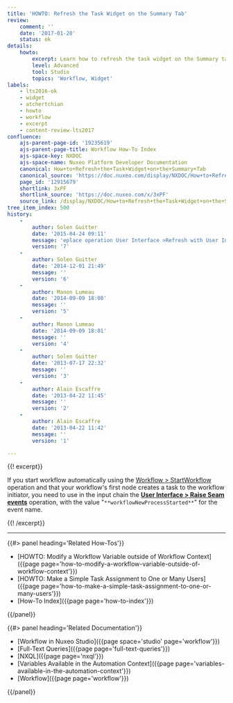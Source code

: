 ```yaml
---
title: 'HOWTO: Refresh the Task Widget on the Summary Tab'
review:
    comment: ''
    date: '2017-01-20'
    status: ok
details:
    howto:
        excerpt: Learn how to refresh the task widget on the Summary tab.
        level: Advanced
        tool: Studio
        topics: 'Workflow, Widget'
labels:
    - lts2016-ok
    - widget
    - atchertchian
    - howto
    - workflow
    - excerpt
    - content-review-lts2017
confluence:
    ajs-parent-page-id: '19235619'
    ajs-parent-page-title: Workflow How-To Index
    ajs-space-key: NXDOC
    ajs-space-name: Nuxeo Platform Developer Documentation
    canonical: How+to+Refresh+the+Task+Widget+on+the+Summary+Tab
    canonical_source: 'https://doc.nuxeo.com/display/NXDOC/How+to+Refresh+the+Task+Widget+on+the+Summary+Tab'
    page_id: '12915679'
    shortlink: 3xPF
    shortlink_source: 'https://doc.nuxeo.com/x/3xPF'
    source_link: /display/NXDOC/How+to+Refresh+the+Task+Widget+on+the+Summary+Tab
tree_item_index: 500
history:
    -
        author: Solen Guitter
        date: '2015-04-24 09:11'
        message: 'eplace operation User Interface >Refresh with User Interface > Raise Seam event'
        version: '7'
    -
        author: Solen Guitter
        date: '2014-12-01 21:49'
        message: ''
        version: '6'
    -
        author: Manon Lumeau
        date: '2014-09-09 18:08'
        message: ''
        version: '5'
    -
        author: Manon Lumeau
        date: '2014-09-09 18:01'
        message: ''
        version: '4'
    -
        author: Solen Guitter
        date: '2013-07-17 22:32'
        message: ''
        version: '3'
    -
        author: Alain Escaffre
        date: '2013-04-22 11:45'
        message: ''
        version: '2'
    -
        author: Alain Escaffre
        date: '2013-04-22 11:42'
        message: ''
        version: '1'

---
```

{{! excerpt}}

If you start workflow automatically using the [Workflow > StartWorkflow](http://explorer.nuxeo.org/nuxeo/site/distribution/current/viewOperation/Context.StartWorkflow) operation and that your workflow's first node creates a task to the workflow initiator, you need to use in the input chain the **[User Interface > Raise Seam events](http://explorer.nuxeo.com/nuxeo/site/distribution/current/viewOperation/Seam.RaiseEvents)** operation, with the value "<span style="color: rgb(34,34,34);">`**workflowNewProcessStarted**`" for the event name.</span>

{{! /excerpt}}

* * *

<div class="row" data-equalizer data-equalize-on="medium"><div class="column medium-6">{{#> panel heading='Related How-Tos'}}

- [HOWTO: Modify a Workflow Variable outside of Workflow Context]({{page page='how-to-modify-a-workflow-variable-outside-of-workflow-context'}})
- [HOWTO: Make a Simple Task Assignment to One or Many Users]({{page page='how-to-make-a-simple-task-assignment-to-one-or-many-users'}})
- [How-To Index]({{page page='how-to-index'}})

{{/panel}}</div><div class="column medium-6">{{#> panel heading='Related Documentation'}}

- [Workflow in Nuxeo Studio]({{page space='studio' page='workflow'}})
- [Full-Text Queries]({{page page='full-text-queries'}})
- [NXQL]({{page page='nxql'}})
- [Variables Available in the Automation Context]({{page page='variables-available-in-the-automation-context'}})
- [Workflow]({{page page='workflow'}})

{{/panel}}</div></div>
